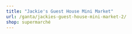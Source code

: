 ```yaml
---
title: "Jackie's Guest House Mini Market"
url: /ganta/jackies-guest-house-mini-market-2/
shop: supermarché
---
```

